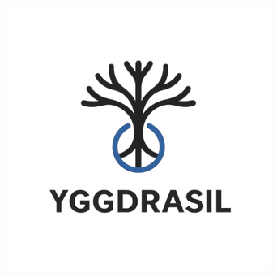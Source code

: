 <p align="center">
    <img src="logo-na.png" alt="Yggdrasil Logo" style="background: white; padding: 8px; border-radius: 8px;" />
